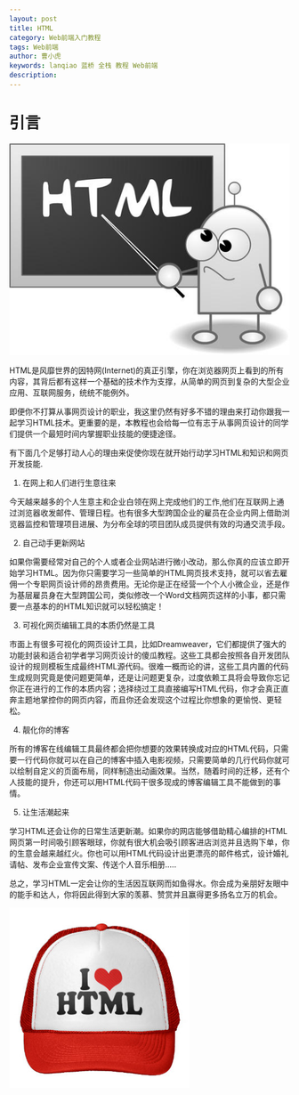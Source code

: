 ```yaml
---
layout: post
title: HTML
category: Web前端入门教程
tags: Web前端
author: 曹小虎
keywords: lanqiao 蓝桥 全栈 教程 Web前端
description: 
---
```


# 引言  
 
 ![为什么学习HTML](public/img/html/how-to-learn-html-css-and-javascript-how-to-learn-html5-how-to-learn-html-quickly-learn-html-codes-how-to-learn-html-and-css-learn-basic-html-how-to-learn-html-pdf-ho.jpg) 
 
 HTML是风靡世界的因特网(Internet)的真正引擎，你在浏览器网页上看到的所有内容，其背后都有这样一个基础的技术作为支撑，从简单的网页到复杂的大型企业应用、互联网服务，统统不能例外。
 
 即便你不打算从事网页设计的职业，我这里仍然有好多不错的理由来打动你跟我一起学习HTML技术。更重要的是，本教程也会给每一位有志于从事网页设计的同学们提供一个最短时间内掌握职业技能的便捷途径。

 有下面几个足够打动人心的理由来促使你现在就开始行动学习HTML和知识和网页开发技能.
  
1. 在网上和人们进行生意往来

 今天越来越多的个人生意主和企业白领在网上完成他们的工作,他们在互联网上通过浏览器收发邮件、管理日程。也有很多大型跨国企业的雇员在企业内网上借助浏览器监控和管理项目进展、为分布全球的项目团队成员提供有效的沟通交流手段。

2. 自己动手更新网站

 如果你需要经常对自己的个人或者企业网站进行微小改动，那么你真的应该立即开始学习HTML。因为你只需要学习一些简单的HTML网页技术支持，就可以省去雇佣一个专职网页设计师的昂贵费用。无论你是正在经营一个个人小微企业，还是作为基层雇员身在大型跨国公司，类似修改一个Word文档网页这样的小事，都只需要一点基本的的HTML知识就可以轻松搞定！

3. 可视化网页编辑工具的本质仍然是工具

 市面上有很多可视化的网页设计工具，比如Dreamweaver，它们都提供了强大的功能封装和适合初学者学习网页设计的傻瓜教程。这些工具都会按照各自开发团队设计的规则模板生成最终HTML源代码。很难一概而论的讲，这些工具内置的代码生成规则究竟是使问题更简单，还是让问题更复杂，过度依赖工具将会导致你忘记你正在进行的工作的本质内容；选择绕过工具直接编写HTML代码，你才会真正直奔主题地掌控你的网页内容，而且你还会发现这个过程比你想象的更愉悦、更轻松。

4. 靓化你的博客

 所有的博客在线编辑工具最终都会把你想要的效果转换成对应的HTML代码，只需要一行代码你就可以在自己的博客中插入电影视频，只需要简单的几行代码你就可以绘制自定义的页面布局，同样制造出动画效果。当然，随着时间的迁移，还有个人技能的提升，你还可以用HTML代码干很多现成的博客编辑工具不能做到的事情。

5. 让生活潮起来

 学习HTML还会让你的日常生活更新潮。如果你的网店能够借助精心编排的HTML网页第一时间吸引顾客眼球，你就有很大机会吸引顾客进店浏览并且选购下单，你的生意会越来越红火。你也可以用HTML代码设计出更漂亮的邮件格式，设计婚礼请帖、发布企业宣传文案、传送个人音乐相册.....
 
 总之，学习HTML一定会让你的生活因互联网而如鱼得水。你会成为亲朋好友眼中的能手和达人，你将因此得到大家的羡慕、赞赏并且赢得更多扬名立万的机会。 

 
 ![HTML Lover](public/img/html/i_love_html_cap-r90663eff878f4dd1af18182cde498f1e_v9wf1_8byvr_324.jpg) 
